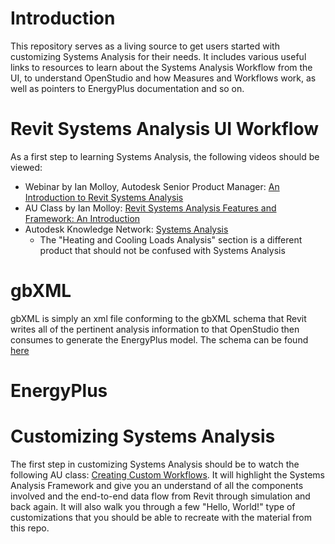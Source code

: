 # Introduction
This repository serves as a living source to get users started with customizing Systems Analysis for their needs. 
It includes various useful links to resources to learn about the Systems Analysis Workflow from the UI, to understand
OpenStudio and how Measures and Workflows work, as well as pointers to EnergyPlus documentation and so on.

# Revit Systems Analysis UI Workflow
As a first step to learning Systems Analysis, the following videos should be viewed:
 - Webinar by Ian Molloy, Autodesk Senior Product Manager: [An Introduction to Revit Systems Analysis](https://www.youtube.com/watch?v=8kvSB5abVH4)
 - AU Class by Ian Molloy: [Revit Systems Analysis Features and Framework: An Introduction](www.google.com)
 - Autodesk Knowledge Network: [Systems Analysis](https://knowledge.autodesk.com/support/revit-products/learn-explore/caas/CloudHelp/cloudhelp/2020/ENU/Revit-Analyze/files/GUID-A262F53F-B389-4846-89EF-5855F55476A5-htm.html)
   - The "Heating and Cooling Loads Analysis" section is a different product that should not be confused with Systems Analysis

# gbXML
gbXML is simply an xml file conforming to the gbXML schema that Revit writes all of the pertinent analysis information to
that OpenStudio then consumes to generate the EnergyPlus model. The schema can be found [here](http://www.gbxml.org/schema_doc/6.01/GreenBuildingXML_Ver6.01.html)

# EnergyPlus


# Customizing Systems Analysis
The first step in customizing Systems Analysis should be to watch the following AU class: [Creating Custom Workflows](www.google.com).
It will highlight the Systems Analysis Framework and give you an understand of all the components involved and the end-to-end data
flow from Revit through simulation and back again. It will also walk you through a few "Hello, World!" type of customizations that you
should be able to recreate with the material from this repo.


